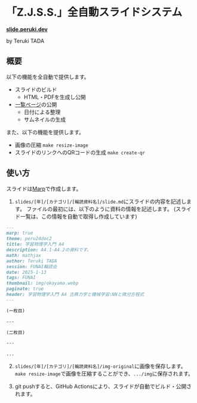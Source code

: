 # 「Z.J.S.S.」全自動スライドシステム 

[**slide.peruki.dev**](https://slide.peruki.dev)

by Teruki TADA

## 概要

以下の機能を全自動で提供します。
- スライドのビルド
    - HTML・PDFを生成し公開
- [一覧ページ]((https://slide.peruki.dev))の公開
    - 日付による整理
    - サムネイルの生成

また、以下の機能を提供します。

- 画像の圧縮 `make resize-image`
- スライドのリンクへのQRコードの生成 `make create-qr`

## 使い方

スライドは[Marp](https://marp.app/)で作成します。

1. `slides/[年]/[カテゴリ]/[輪読資料名]/slide.md`にスライドの内容を記述します。
ファイルの最初には、以下のように資料の情報を記述します。
(スライド一覧は、この情報を自動で取得し作成しています)
```markdown
---
marp: true
theme: peru24doc2
title: 学習物理学入門 A4
description: A4.1-A4.2の資料です。
math: mathjax
author: Teruki TADA
session: FUNAI輪読会
date: 2025-1-13
tags: FUNAI
thumbnail: img/okayama.webp
paginate: true
header: 学習物理学入門 A4 古典力学と機械学習:NNと微分方程式
---

(一枚目)

---

(二枚目)

---

...
```

2. `slides/[年]/[カテゴリ]/[輪読資料名]/img-original`に画像を保存します。
`make resize-image`で画像を圧縮することができ、`.../img`に保存されます。

3. git pushすると、GitHub Actionsにより、スライドが自動でビルド・公開されます。
